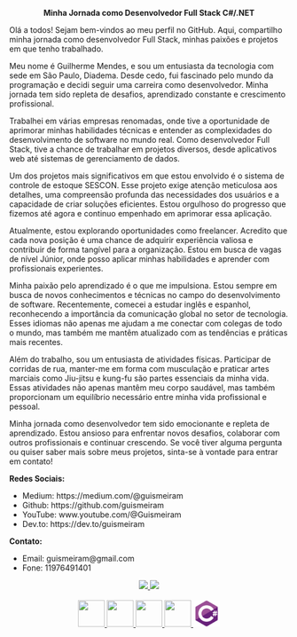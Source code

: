 <p><div align="center"><b>Minha Jornada como Desenvolvedor Full Stack C#/.NET</b></div></p>

<p>Olá a todos! Sejam bem-vindos ao meu perfil no GitHub. Aqui, compartilho minha jornada como desenvolvedor Full Stack, minhas paixões e projetos em que tenho trabalhado.</p>

<p>
Meu nome é Guilherme Mendes, e sou um entusiasta da tecnologia com sede em São Paulo, Diadema. Desde cedo, fui fascinado pelo mundo da programação e decidi seguir uma carreira como desenvolvedor. Minha jornada tem sido repleta de desafios, aprendizado constante e crescimento profissional.</p>

<p>
Trabalhei em várias empresas renomadas, onde tive a oportunidade de aprimorar minhas habilidades técnicas e entender as complexidades do desenvolvimento de software no mundo real. Como desenvolvedor Full Stack, tive a chance de trabalhar em projetos diversos, desde aplicativos web até sistemas de gerenciamento de dados.</p>

<p>Um dos projetos mais significativos em que estou envolvido é o sistema de controle de estoque SESCON. Esse projeto exige atenção meticulosa aos detalhes, uma compreensão profunda das necessidades dos usuários e a capacidade de criar soluções eficientes. Estou orgulhoso do progresso que fizemos até agora e continuo empenhado em aprimorar essa aplicação.</p>

<p>
Atualmente, estou explorando oportunidades como freelancer. Acredito que cada nova posição é uma chance de adquirir experiência valiosa e contribuir de forma tangível para a organização. Estou em busca de vagas de nível Júnior, onde posso aplicar minhas habilidades e aprender com profissionais experientes.</p>

<p>
Minha paixão pelo aprendizado é o que me impulsiona. Estou sempre em busca de novos conhecimentos e técnicas no campo do desenvolvimento de software. Recentemente, comecei a estudar inglês e espanhol, reconhecendo a importância da comunicação global no setor de tecnologia. Esses idiomas não apenas me ajudam a me conectar com colegas de todo o mundo, mas também me mantêm atualizado com as tendências e práticas mais recentes.</p>

<p>
Além do trabalho, sou um entusiasta de atividades físicas. Participar de corridas de rua, manter-me em forma com musculação e praticar artes marciais como Jiu-jitsu e kung-fu são partes essenciais da minha vida. Essas atividades não apenas mantêm meu corpo saudável, mas também proporcionam um equilíbrio necessário entre minha vida profissional e pessoal.</p>

<p>
Minha jornada como desenvolvedor tem sido emocionante e repleta de aprendizado. Estou ansioso para enfrentar novos desafios, colaborar com outros profissionais e continuar crescendo. Se você tiver alguma pergunta ou quiser saber mais sobre meus projetos, sinta-se à vontade para entrar em contato!</p>

<b>Redes Sociais:</b>
<ul>
  <li>Medium: https://medium.com/@guismeiram</li>
  <li>Github: https://github.com/guismeiram</li>
  <li>YouTube: www.youtube.com/@Guismeiram</li>
  <li>Dev.to: https://dev.to/guismeiram</li>
</ul>

<b>Contato:</b>
<ul>
  <li>Email: guismeiram@gmail.com</li>
  <li>Fone: 11976491401</li>
</ul>

<div align="center">
  <a href="https://github.com/guismeiram">
  <img height="180em" src="https://github-readme-stats.vercel.app/api?username=guismeiram&show_icons=true&theme=dark&include_all_commits=true&count_private=true"/>
  <img height="180em" src="https://github-readme-stats.vercel.app/api/top-langs/?username=guismeiram&layout=compact&langs_count=7&theme=dark"/>
</div>


<div style="text-align: center">
  </br>
  <img height="48" width="48" src="https://img.icons8.com/color/48/000000/microsoft-sql-server.png"/>
  <img height="48" width="48" src="https://cdn.jsdelivr.net/gh/devicons/devicon/icons/postgresql/postgresql-original.svg" />
  <img height="48" width="48" src="https://cdn.jsdelivr.net/gh/devicons/devicon/icons/git/git-plain.svg" />
  <img height="48" width="48" src="https://cdn.jsdelivr.net/gh/devicons/devicon/icons/dotnetcore/dotnetcore-original.svg" />
  <img height="48" width="48" src="https://raw.githubusercontent.com/devicons/devicon/master/icons/csharp/csharp-original.svg">
</div>
  
